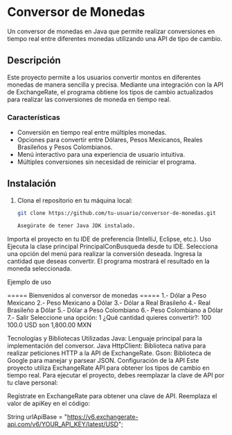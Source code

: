 # Conversor de Monedas

Un conversor de monedas en Java que permite realizar conversiones en tiempo real entre diferentes monedas utilizando una API de tipo de cambio.

## Descripción

Este proyecto permite a los usuarios convertir montos en diferentes monedas de manera sencilla y precisa. Mediante una integración con la API de ExchangeRate, el programa obtiene los tipos de cambio actualizados para realizar las conversiones de moneda en tiempo real. 

### Características

- Conversión en tiempo real entre múltiples monedas.
- Opciones para convertir entre Dólares, Pesos Mexicanos, Reales Brasileños y Pesos Colombianos.
- Menú interactivo para una experiencia de usuario intuitiva.
- Múltiples conversiones sin necesidad de reiniciar el programa.

## Instalación

1. Clona el repositorio en tu máquina local:
   ```bash
   git clone https://github.com/tu-usuario/conversor-de-monedas.git

   Asegúrate de tener Java JDK instalado.
Importa el proyecto en tu IDE de preferencia (IntelliJ, Eclipse, etc.).
Uso
Ejecuta la clase principal PrincipalConBusqueda desde tu IDE.
Selecciona una opción del menú para realizar la conversión deseada.
Ingresa la cantidad que deseas convertir.
El programa mostrará el resultado en la moneda seleccionada.

Ejemplo de uso

===== Bienvenidos al conversor de monedas =====
1.- Dólar a Peso Mexicano
2.- Peso Mexicano a Dólar
3.- Dólar a Real Brasileño
4.- Real Brasileño a Dólar
5.- Dólar a Peso Colombiano
6.- Peso Colombiano a Dólar
7.- Salir
Seleccione una opción: 1
¿Qué cantidad quieres convertir?: 100
100.0 USD son 1,800.00 MXN

Tecnologías y Bibliotecas Utilizadas
Java: Lenguaje principal para la implementación del conversor.
Java HttpClient: Biblioteca nativa para realizar peticiones HTTP a la API de ExchangeRate.
Gson: Biblioteca de Google para manejar y parsear JSON.
Configuración de la API
Este proyecto utiliza ExchangeRate API para obtener los tipos de cambio en tiempo real. Para ejecutar el proyecto, debes reemplazar la clave de API por tu clave personal:

Regístrate en ExchangeRate para obtener una clave de API.
Reemplaza el valor de apiKey en el código:

String urlApiBase = "https://v6.exchangerate-api.com/v6/YOUR_API_KEY/latest/USD";




